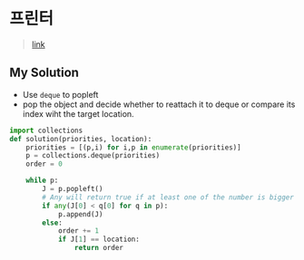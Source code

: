 # 프린터

> [link](https://programmers.co.kr/learn/courses/30/lessons/42587)

## My Solution

- Use `deque` to popleft
- pop the object and decide whether to reattach it to deque or compare its index wiht the target location.

```python
import collections
def solution(priorities, location):
    priorities = [(p,i) for i,p in enumerate(priorities)]
    p = collections.deque(priorities)
    order = 0

    while p:
        J = p.popleft()
        # Any will return true if at least one of the number is bigger
        if any(J[0] < q[0] for q in p):
            p.append(J)
        else:
            order += 1
            if J[1] == location:
                return order
```
